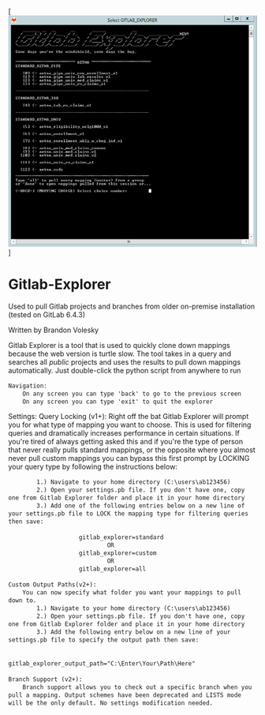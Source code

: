 [![Loading Image](/src/assets/images/mapping_selection.png)]

# Gitlab-Explorer
Used to pull Gitlab projects and branches from older on-premise installation (tested on GitLab 6.4.3)

Written by Brandon Volesky

Gitlab Explorer is a tool that is used to quickly clone down mappings because the web version is turtle slow.
The tool takes in a query and searches all *public* projects and uses the results to pull down mappings automatically.
Just double-click the python script from anywhere to run

	Navigation:
		On any screen you can type 'back' to go to the previous screen
		On any screen you can type 'exit' to quit the explorer


Settings:
	Query Locking (v1+):
		Right off the bat Gitlab Explorer will prompt you for what type of mapping you want to choose. This is used for filtering
		queries and dramatically increases performance in certain situations. If you're tired of always getting asked this and if you're
		the type of person that never really pulls standard mappings, or the opposite where you almost never pull custom mappings you can
		bypass this first prompt by LOCKING your query type by following the instructions below:

			1.) Navigate to your home directory (C:\users\ab123456)
			2.) Open your settings.pb file. If you don't have one, copy one from Gitlab Explorer folder and place it in your home directory
			3.) Add one of the following entries below on a new line of your settings.pb file to LOCK the mapping type for filtering queries then save:
			
						gitlab_explorer=standard
								OR
						gitlab_explorer=custom
								OR
						gitlab_explorer=all
	
	Custom Output Paths(v2+):
		You can now specify what folder you want your mappings to pull down to.
			1.) Navigate to your home directory (C:\users\ab123456)
			2.) Open your settings.pb file. If you don't have one, copy one from Gitlab Explorer folder and place it in your home directory
			3.) Add the following entry below on a new line of your settings.pb file to specify the output path then save:
			
						gitlab_explorer_output_path="C:\Enter\Your\Path\Here"
	
	Branch Support (v2+):
		Branch support allows you to check out a specific branch when you pull a mapping. Output schemes have been deprecated and LISTS mode will be the only default. No settings modification needed.
